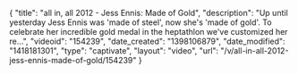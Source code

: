 {
    "title": "all in, all 2012 - Jess Ennis: Made of Gold",
    "description": "Up until yesterday Jess Ennis was 'made of steel', now she's 'made of gold'. To celebrate her incredible gold medal in the heptathlon we've customized her re...",
    "videoid": "154239",
    "date_created": "1398106879",
    "date_modified": "1418181301",
    "type": "captivate",
    "layout": "video",
    "url": "\/v\/all-in-all-2012-jess-ennis-made-of-gold\/154239"
}